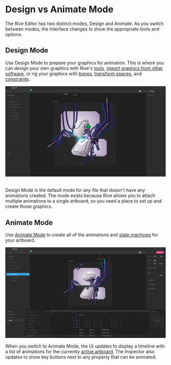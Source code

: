 # Design vs Animate Mode

The Rive Editor has two distinct modes, Design and Animate. As you switch between modes, the interface changes to show the appropriate tools and options.

## Design Mode

Use Design Mode to prepare your graphics for animation. This is where you can design your own graphics with Rive's [tools](interface-overview/toolbar.md#vector-tools-menu), [import graphics from other software](importing-assets.md), or rig your graphics with [bones](../manipulating-shapes/bones/), [transform spaces](groups/transform-spaces.md), and [constraints](../constraints/).

![Design Mode](<../../.gitbook/assets/Screen Shot 2022-05-26 at 2.28.14 PM.png>)

\
Design Mode is the default mode for any file that doesn't have any animations created. The mode exists because Rive allows you to attach multiple animations to a single artboard, so you need a place to set up and create those graphics.&#x20;

## Animate Mode

Use [Animate Mode](../animate-mode/) to create all of the animations and [state machines](../state-machine.md) for your artboard.

![Animate Mode](<../../.gitbook/assets/Screen Shot 2022-05-26 at 2.28.36 PM.png>)

When you switch to Animate Mode, the UI updates to display a timeline with a list of animations for the currently [active artboard](artboards.md#active-artboard). The Inspector also updates to show key buttons next to any property that can be animated.&#x20;
